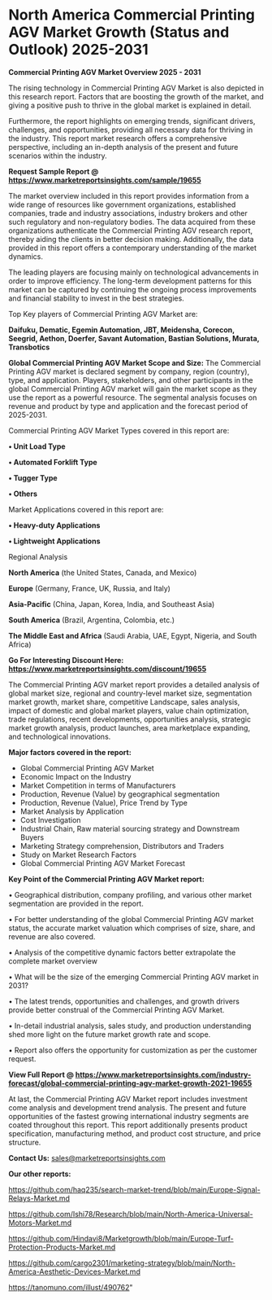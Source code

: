 # North America Commercial Printing AGV Market Growth (Status and Outlook) 2025-2031

<Strong> Commercial Printing AGV Market Overview 2025 - 2031</strong>

The rising technology in Commercial Printing AGV Market is also depicted in this research report. Factors that are boosting the growth of the market, and giving a positive push to thrive in the global market is explained in detail.

Furthermore, the report highlights on emerging trends, significant drivers, challenges, and opportunities, providing all necessary data for thriving in the industry. This report market research offers a comprehensive perspective, including an in-depth analysis of the present and future scenarios within the industry.

<strong>Request Sample Report @ <a href=https://www.marketreportsinsights.com/sample/19655>https://www.marketreportsinsights.com/sample/19655</a></strong>

The market overview included in this report provides information from a wide range of resources like government organizations, established companies, trade and industry associations, industry brokers and other such regulatory and non-regulatory bodies. The data acquired from these organizations authenticate the Commercial Printing AGV research report, thereby aiding the clients in better decision making. Additionally, the data provided in this report offers a contemporary understanding of the market dynamics.

The leading players are focusing mainly on technological advancements in order to improve efficiency. The long-term development patterns for this market can be captured by continuing the ongoing process improvements and financial stability to invest in the best strategies.

Top Key players of Commercial Printing AGV Market are:

<strong>Daifuku, Dematic, Egemin Automation, JBT, Meidensha, Corecon, Seegrid, Aethon, Doerfer, Savant Automation, Bastian Solutions, Murata, Transbotics</strong>

<strong><b>Global Commercial Printing AGV Market Scope and Size:</b></strong>
The Commercial Printing AGV market is declared segment by company, region (country), type, and application. Players, stakeholders, and other participants in the global Commercial Printing AGV market will gain the market scope as they use the report as a powerful resource. The segmental analysis focuses on revenue and product by type and application and the forecast period of 2025-2031.

Commercial Printing AGV Market Types covered in this report are:

<strong>• Unit Load Type

• Automated Forklift Type

• Tugger Type

• Others</strong>

Market Applications covered in this report are:

<strong>• Heavy-duty Applications

• Lightweight Applications</strong> 

Regional Analysis

<strong>North America</strong> (the United States, Canada, and Mexico)

<strong>Europe</strong> (Germany, France, UK, Russia, and Italy)

<strong>Asia-Pacific</strong> (China, Japan, Korea, India, and Southeast Asia)

<strong>South America</strong> (Brazil, Argentina, Colombia, etc.)

<strong>The Middle East and Africa</strong> (Saudi Arabia, UAE, Egypt, Nigeria, and South Africa)

<strong>Go For Interesting Discount Here: <a href=https://www.marketreportsinsights.com/discount/19655>https://www.marketreportsinsights.com/discount/19655</a></strong>

The Commercial Printing AGV market report provides a detailed analysis of global market size, regional and country-level market size, segmentation market growth, market share, competitive Landscape, sales analysis, impact of domestic and global market players, value chain optimization, trade regulations, recent developments, opportunities analysis, strategic market growth analysis, product launches, area marketplace expanding, and technological innovations.

<strong><b>Major factors covered in the report:</b></strong>
<ul>
  <li>Global Commercial Printing AGV Market </li>
  <li>Economic Impact on the Industry</li>
  <li>Market Competition in terms of Manufacturers</li>
  <li>Production, Revenue (Value) by geographical segmentation</li>
  <li>Production, Revenue (Value), Price Trend by Type</li>
  <li>Market Analysis by Application</li>
  <li>Cost Investigation</li>
  <li>Industrial Chain, Raw material sourcing strategy and Downstream Buyers</li>
  <li>Marketing Strategy comprehension, Distributors and Traders</li>
  <li>Study on Market Research Factors</li>
  <li>Global Commercial Printing AGV Market Forecast</li>
</ul>

<strong><b>Key Point of the Commercial Printing AGV Market report:</b></strong>

• Geographical distribution, company profiling, and various other market segmentation are provided in the report.

• For better understanding of the global Commercial Printing AGV market status, the accurate market valuation which comprises of size, share, and revenue are also covered.

• Analysis of the competitive dynamic factors better extrapolate the complete market overview

• What will be the size of the emerging Commercial Printing AGV market in 2031?

• The latest trends, opportunities and challenges, and growth drivers provide better construal of the Commercial Printing AGV Market.

• In-detail industrial analysis, sales study, and production understanding shed more light on the future market growth rate and scope.

• Report also offers the opportunity for customization as per the customer request.

<strong><b>View Full Report @ <a href=https://www.marketreportsinsights.com/industry-forecast/global-commercial-printing-agv-market-growth-2021-19655>https://www.marketreportsinsights.com/industry-forecast/global-commercial-printing-agv-market-growth-2021-19655</a></b></strong>


At last, the Commercial Printing AGV Market report includes investment come analysis and development trend analysis. The present and future opportunities of the fastest growing international industry segments are coated throughout this report. This report additionally presents product specification, manufacturing method, and product cost structure, and price structure.

<strong>Contact Us:</strong>
sales@marketreportsinsights.com

<strong>Our other reports:</strong>

<a href=https://github.com/haq235/search-market-trend/blob/main/Europe-Signal-Relays-Market.md>https://github.com/haq235/search-market-trend/blob/main/Europe-Signal-Relays-Market.md</a>

<a href=https://github.com/Ishi78/Research/blob/main/North-America-Universal-Motors-Market.md>https://github.com/Ishi78/Research/blob/main/North-America-Universal-Motors-Market.md</a>

<a href=https://github.com/Hindavi8/Marketgrowth/blob/main/Europe-Turf-Protection-Products-Market.md>https://github.com/Hindavi8/Marketgrowth/blob/main/Europe-Turf-Protection-Products-Market.md</a>

<a href=https://github.com/cargo2301/marketing-strategy/blob/main/North-America-Aesthetic-Devices-Market.md>https://github.com/cargo2301/marketing-strategy/blob/main/North-America-Aesthetic-Devices-Market.md</a>

<a href=https://tanomuno.com/illust/490762>https://tanomuno.com/illust/490762</a>"
